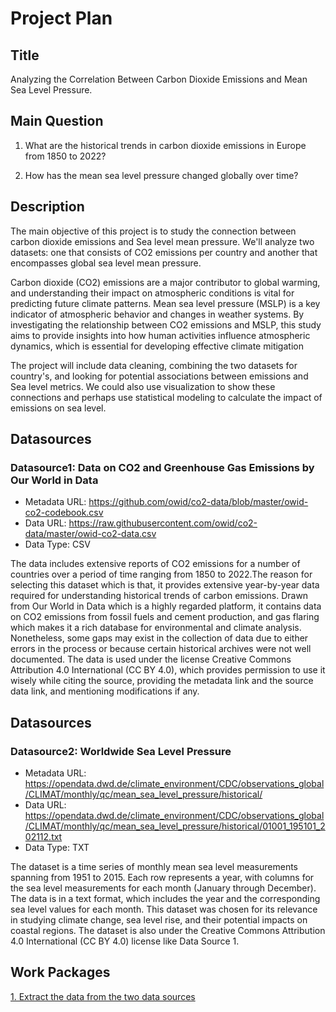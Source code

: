 # Project Plan

## Title
<!-- Give your project a short title. -->
Analyzing the Correlation Between Carbon Dioxide Emissions and Mean Sea Level Pressure.

## Main Question

<!-- Think about one main question you want to answer based on the data. -->
1. What are the historical trends in carbon dioxide emissions in Europe from 1850 to 2022?

2. How has the mean sea level pressure changed globally over time?


## Description

<!-- Describe your data science project in max. 200 words. Consider writing about why and how you attempt it. -->
The main objective of this project is to study the connection between carbon dioxide emissions and Sea level mean pressure. We'll analyze two datasets: one that consists of CO2 emissions per country and another that encompasses global sea level mean pressure.

Carbon dioxide (CO2) emissions are a major contributor to global warming, and understanding their impact on atmospheric conditions is vital for predicting future climate patterns. Mean sea level pressure (MSLP) is a key indicator of atmospheric behavior and changes in weather systems. By investigating the relationship between CO2 emissions and MSLP, this study aims to provide insights into how human activities influence atmospheric dynamics, which is essential for developing effective climate mitigation 

The project will include data cleaning, combining the two datasets for country's, and looking for potential associations between emissions and Sea level metrics. We could also use visualization to show these connections and perhaps use statistical modeling to calculate the impact of emissions on sea level.

## Datasources

<!-- Describe each datasources you plan to use in a section. Use the prefic "DatasourceX" where X is the id of the datasource. -->

### Datasource1: Data on CO2 and Greenhouse Gas Emissions by Our World in Data
* Metadata URL:  https://github.com/owid/co2-data/blob/master/owid-co2-codebook.csv
* Data URL: https://raw.githubusercontent.com/owid/co2-data/master/owid-co2-data.csv
* Data Type: CSV

The data includes extensive reports of CO2 emissions for a number of countries over a period of time ranging from 1850 to 2022.The reason for selecting this dataset which is that, it provides extensive year-by-year data required for understanding historical trends of carbon emissions. Drawn from Our World in Data which is a highly regarded platform, it contains data on CO2 emissions from fossil fuels and cement production, and gas flaring which makes it a rich database for environmental and climate analysis. Nonetheless, some gaps may exist in the collection of data due to either errors in the process or because certain historical archives were not well documented. The data is used under the license Creative Commons Attribution 4.0 International (CC BY 4.0), which provides permission to use it wisely while citing the source, providing the metadata link and the source data link, and mentioning modifications if any.

## Datasources

<!-- Describe each datasources you plan to use in a section. Use the prefic "DatasourceX" where X is the id of the datasource. -->

### Datasource2: Worldwide Sea Level Pressure 
* Metadata URL: https://opendata.dwd.de/climate_environment/CDC/observations_global/CLIMAT/monthly/qc/mean_sea_level_pressure/historical/
* Data URL: https://opendata.dwd.de/climate_environment/CDC/observations_global/CLIMAT/monthly/qc/mean_sea_level_pressure/historical/01001_195101_202112.txt
* Data Type: TXT

The dataset is a time series of monthly mean sea level measurements spanning from 1951 to 2015. Each row represents a year, with columns for the sea level measurements for each month (January through December). The data is in a text format, which includes the year and the corresponding sea level values for each month. This dataset was chosen for its relevance in studying climate change, sea level rise, and their potential impacts on coastal regions. The dataset is also under the Creative Commons Attribution 4.0 International (CC BY 4.0) license like Data Source 1.

## Work Packages

<!-- List of work packages ordered sequentially, each pointing to an issue with more details. -->

[1. Extract the data from the two data sources](https://github.com/MD-IKRAM169/Project-Work-1_Md-Ikram-Tareq/issues/1)

